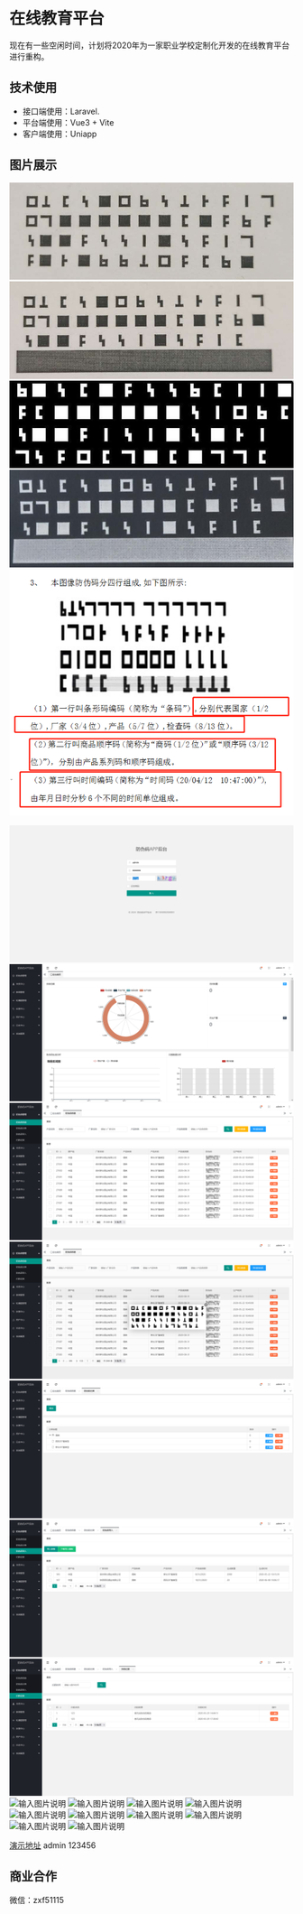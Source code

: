 # 在线教育平台

现在有一些空闲时间，计划将2020年为一家职业学校定制化开发的在线教育平台进行重构。

## 技术使用

- 接口端使用：Laravel.
- 平台端使用：Vue3 + Vite
- 客户端使用：Uniapp


## 图片展示
![输入图片说明](./public/preview/1.jpg)
![输入图片说明](./public/preview/2.jpg)
![输入图片说明](public/preview/3.jpg)
![输入图片说明](public/preview/4.jpg)
![输入图片说明](public/preview/5.png)

![输入图片说明](public/preview/6.png)
![输入图片说明](public/preview/7.png)
![输入图片说明](public/preview/8.png)
![输入图片说明](public/preview/9.png)
![输入图片说明](public/preview/10.png)
![输入图片说明](public/preview/11.png)
![输入图片说明](public/preview/12.png)
![输入图片说明](public/preview/13.png)
![输入图片说明](public/preview/14.png)
![输入图片说明](public/preview/15.png)
![输入图片说明](public/preview/16.png)
![输入图片说明](public/preview/17.png)
![输入图片说明](public/preview/18.png)
![输入图片说明](public/preview/19.png)
![输入图片说明](public/preview/20.png)
![输入图片说明](public/preview/21.png)
![输入图片说明](public/preview/22.png)

[演示地址](https://develop.platform.xiechengfuwu.cn/)
admin
123456

## 商业合作
微信：zxf51115
